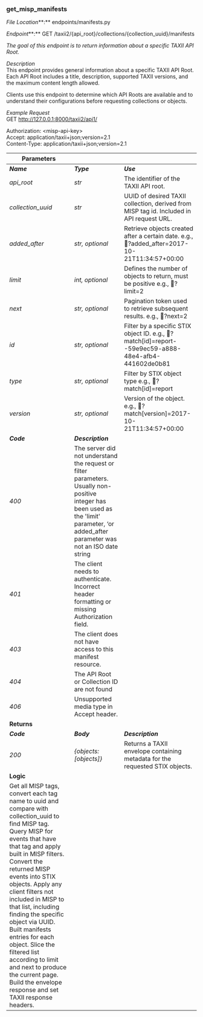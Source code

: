 ### **get\_misp\_manifests**

*File Location***:** endpoints/manifests.py

*Endpoint***:** GET /taxii2/{api\_root}/collections/{collection\_uuid}/manifests

*The goal of this endpoint is to return information about a specific TAXII API Root.*

*Description*  
This endpoint provides general information about a specific TAXII API Root. Each API Root includes a title, description, supported TAXII versions, and the maximum content length allowed.

Clients use this endpoint to determine which API Roots are available and to understand their configurations before requesting collections or objects.

*Example Request*  
GET http://127.0.0.1:8000/taxii2/api1/

Authorization: \<misp-api-key\>  
Accept: application/taxii+json;version=2.1  
Content-Type: application/taxii+json;version=2.1

| Parameters |  |  |
| ----- | :---- | :---- |
| ***Name*** | ***Type*** | ***Use*** |
| *api\_root* | *str* | The identifier of the TAXII API root. |
| *collection\_uuid* | *str* | UUID of desired TAXII collection, derived from MISP tag id. Included in API request URL.  |
| *added\_after* | *str, optional* | Retrieve objects created after a certain date. e.g., ?added\_after=2017-10-21T11:34:57+00:00 |
| *limit* | *int, optional* | Defines the number of objects to return, must be positive e.g., ?limit=2 |
| *next* | *str, optional* | Pagination token used to retrieve subsequent results. e.g., ?next=2 |
| *id* | *str, optional* | Filter by a specific STIX object ID. e.g., ?match\[id\]=report--59e9ec59-a888-48e4-afb4-441602de0b81 |
| *type* | *str, optional* | Filter by STIX object type e.g., ?match\[id\]=report |
| *version* | *str, optional* | Version of the object. e.g., ?match\[version\]=2017-10-21T11:34:57+00:00 |
| ***Code*** | ***Description*** |  |
| *400* | The server did not understand the request or filter parameters. Usually non-positive integer has been used as the 'limit' parameter, ‘or added\_after parameter was not an ISO date string |  |
| *401* | The client needs to authenticate. Incorrect header formatting or missing Authorization field. |  |
| *403* | The client does not have access to this manifest resource.  |  |
| *404* | The API Root or Collection ID are not found |  |
| *406* | Unsupported media type in Accept header. |  |
| **Returns** |  |  |
| ***Code*** | ***Body*** | ***Description*** |
| *200* | *{objects:\[objects\]}* | Returns a TAXII envelope containing metadata for the requested STIX objects. |
| **Logic** |  |  |
| Get all MISP tags, convert each tag name to uuid and compare with collection\_uuid to find MISP tag. Query MISP for events that have that tag and apply built in MISP filters.  Convert the returned MISP events into STIX objects. Apply any client filters not included in MISP to that list, including finding the specific object via UUID. Built manifests entries for each object. Slice the filtered list according to limit and next to produce the current page. Build the envelope response and set TAXII response headers. |  |  |